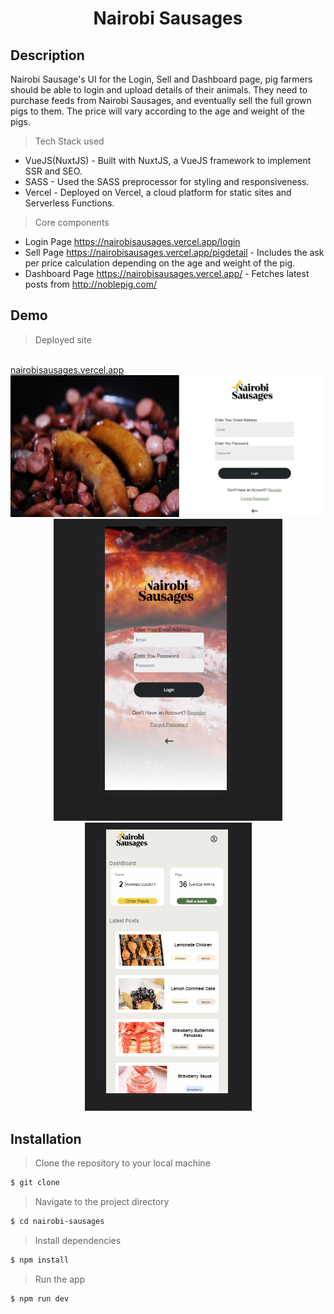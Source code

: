 <h1 align="center">Nairobi Sausages</h1>

<h2>Description</h2>

<p>Nairobi Sausage's UI for the Login, Sell and Dashboard page, pig farmers should be able to login and upload details of their animals. They need to purchase feeds from Nairobi Sausages, and eventually sell the full grown pigs to them. The price will vary according to the age and weight of the pigs.</p>

> Tech Stack used

- VueJS(NuxtJS) - Built with NuxtJS, a VueJS framework to implement SSR and SEO.
- SASS - Used the SASS preprocessor for styling and responsiveness.
- Vercel - Deployed on Vercel, a cloud platform for static sites and Serverless Functions.

> Core components
- Login Page https://nairobisausages.vercel.app/login
- Sell Page https://nairobisausages.vercel.app/pigdetail - Includes the ask per price calculation depending on the age and weight of the pig.
- Dashboard Page https://nairobisausages.vercel.app/ - Fetches latest posts from http://noblepig.com/
<h2>Demo</h2>

> Deployed site 
<br>
<a href="https://nairobisausages.vercel.app">nairobisausages.vercel.app</a>

<img src="./assets/Login%20Screenshot.png"/>
<div align="center">
<img src="./assets/Login%20Mobile.png"/>
<img src="./assets/home%20mobile.png"/>
</div>



<h2>Installation</h2>

> Clone the repository to your local machine

```sh
$ git clone
```

> Navigate to the project directory

```sh
$ cd nairobi-sausages
```

> Install dependencies

```sh
$ npm install
```

> Run the app

```sh
$ npm run dev
```
